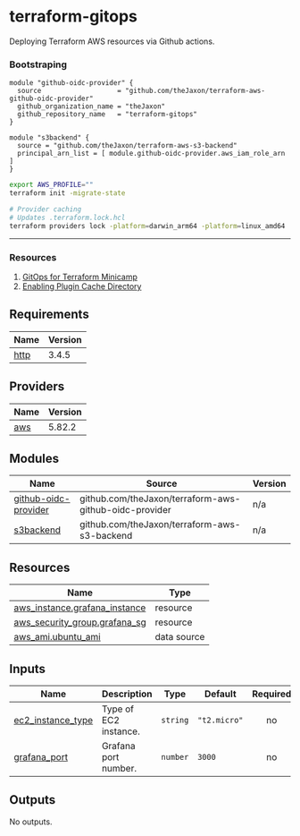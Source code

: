 # terraform-gitops
Deploying Terraform AWS resources via Github actions.

### Bootstraping
```hcl
module "github-oidc-provider" {
  source                   = "github.com/theJaxon/terraform-aws-github-oidc-provider"
  github_organization_name = "theJaxon"
  github_repository_name   = "terraform-gitops"
}

module "s3backend" {
  source = "github.com/theJaxon/terraform-aws-s3-backend"
  principal_arn_list = [ module.github-oidc-provider.aws_iam_role_arn ]
}
```

```bash
export AWS_PROFILE=""
terraform init -migrate-state

# Provider caching
# Updates .terraform.lock.hcl
terraform providers lock -platform=darwin_arm64 -platform=linux_amd64
```

---

### Resources
1. [GitOps for Terraform Minicamp](https://morethancertified.com/course/gitops-for-terraform-minicamp)
2. [Enabling Plugin Cache Directory](https://github.com/hashicorp/setup-terraform/issues/4#issuecomment-2392374262)
<!-- BEGIN_TF_DOCS -->
## Requirements

| Name | Version |
|------|---------|
| <a name="requirement_http"></a> [http](#requirement\_http) | 3.4.5 |

## Providers

| Name | Version |
|------|---------|
| <a name="provider_aws"></a> [aws](#provider\_aws) | 5.82.2 |

## Modules

| Name | Source | Version |
|------|--------|---------|
| <a name="module_github-oidc-provider"></a> [github-oidc-provider](#module\_github-oidc-provider) | github.com/theJaxon/terraform-aws-github-oidc-provider | n/a |
| <a name="module_s3backend"></a> [s3backend](#module\_s3backend) | github.com/theJaxon/terraform-aws-s3-backend | n/a |

## Resources

| Name | Type |
|------|------|
| [aws_instance.grafana_instance](https://registry.terraform.io/providers/hashicorp/aws/latest/docs/resources/instance) | resource |
| [aws_security_group.grafana_sg](https://registry.terraform.io/providers/hashicorp/aws/latest/docs/resources/security_group) | resource |
| [aws_ami.ubuntu_ami](https://registry.terraform.io/providers/hashicorp/aws/latest/docs/data-sources/ami) | data source |

## Inputs

| Name | Description | Type | Default | Required |
|------|-------------|------|---------|:--------:|
| <a name="input_ec2_instance_type"></a> [ec2\_instance\_type](#input\_ec2\_instance\_type) | Type of EC2 instance. | `string` | `"t2.micro"` | no |
| <a name="input_grafana_port"></a> [grafana\_port](#input\_grafana\_port) | Grafana port number. | `number` | `3000` | no |

## Outputs

No outputs.
<!-- END_TF_DOCS -->